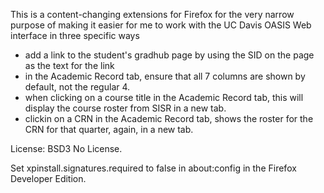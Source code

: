 This is a content-changing extensions for Firefox for the very narrow purpose of
making it easier for me to work with the UC Davis OASIS Web interface in three specific ways

+ add a link to the student's gradhub page by using the SID on the page as the text for the link
+ in the Academic Record tab, ensure that all 7 columns are shown by default, not the regular 4.
+ when clicking on a course title in the Academic Record tab, this will display the course roster
  from SISR in a new tab.
+ clickin on a CRN in the Academic Record tab, shows the roster for the CRN for that quarter, again,
  in a new tab.

License: BSD3 No License.



Set xpinstall.signatures.required to false in about:config in the Firefox Developer Edition.
